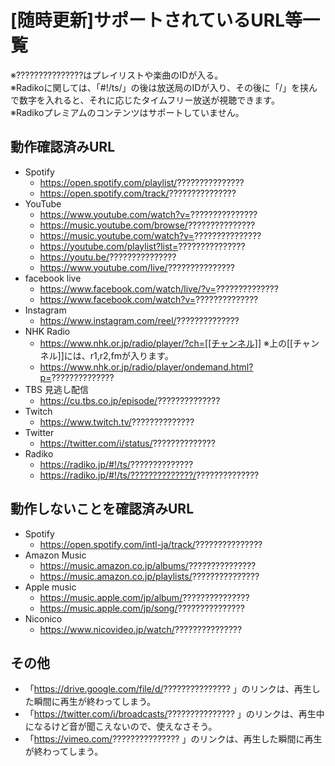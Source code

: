 # [随時更新]サポートされているURL等一覧
※???????????????はプレイリストや楽曲のIDが入る。  
※Radikoに関しては、「#!/ts/」の後は放送局のIDが入り、その後に「/」を挟んで数字を入れると、それに応じたタイムフリー放送が視聴できます。  
※Radikoプレミアムのコンテンツはサポートしていません。


## 動作確認済みURL
- Spotify
  - https://open.spotify.com/playlist/???????????????
  - https://open.spotify.com/track/???????????????
- YouTube
  - https://www.youtube.com/watch?v=???????????????
  - https://music.youtube.com/browse/???????????????
  - https://music.youtube.com/watch?v=???????????????
  - https://youtube.com/playlist?list=???????????????
  - https://youtu.be/???????????????
  - https://www.youtube.com/live/???????????????
- facebook live
  - https://www.facebook.com/watch/live/?v=??????????????
  - https://www.facebook.com/watch?v=??????????????
- Instagram
  - https://www.instagram.com/reel/??????????????
- NHK Radio
  - https://www.nhk.or.jp/radio/player/?ch=[[チャンネル]]
    ※上の[[チャンネル]]には、r1,r2,fmが入ります。
  - https://www.nhk.or.jp/radio/player/ondemand.html?p=??????????????
- TBS 見逃し配信
  - https://cu.tbs.co.jp/episode/??????????????
- Twitch
  - https://www.twitch.tv/??????????????
- Twitter
  - https://twitter.com/i/status/??????????????
- Radiko
  - https://radiko.jp/#!/ts/??????????????
  - https://radiko.jp/#!/ts/??????????????/??????????????

## 動作しないことを確認済みURL
- Spotify
  - https://open.spotify.com/intl-ja/track/???????????????
- Amazon Music
  - https://music.amazon.co.jp/albums/???????????????
  - https://music.amazon.co.jp/playlists/???????????????
- Apple music
  - https://music.apple.com/jp/album/???????????????
  - https://music.apple.com/jp/song/???????????????
- Niconico
  - https://www.nicovideo.jp/watch/???????????????

## その他
- 「https://drive.google.com/file/d/??????????????? 」のリンクは、再生した瞬間に再生が終わってしまう。
- 「https://twitter.com/i/broadcasts/??????????????? 」のリンクは、再生中になるけど音が聞こえないので、使えなさそう。
- 「https://vimeo.com/??????????????? 」のリンクは、再生した瞬間に再生が終わってしまう。
